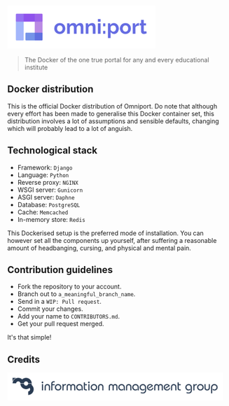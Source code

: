 <img src="readme-assets/site/wordmark.svg" height="98px" />

> The Docker of the one true portal for any and every educational institute

## Docker distribution

This is the official Docker distribution of Omniport. Do note that although 
every effort has been made to generalise this Docker container set, this 
distribution involves a lot of assumptions and sensible defaults, changing which 
will probably lead to a lot of anguish.

## Technological stack

- Framework: `Django`
- Language: `Python`
- Reverse proxy: `NGINX`
- WSGI server: `Gunicorn`
- ASGI server: `Daphne`
- Database: `PostgreSQL`
- Cache: `Memcached`
- In-memory store: `Redis`

This Dockerised setup is the preferred mode of installation. You can however set 
all the components up yourself, after suffering a reasonable amount of 
headbanging, cursing, and physical and mental pain.

## Contribution guidelines

- Fork the repository to your account.
- Branch out to `a_meaningful_branch_name`.
- Send in a `WIP: Pull request`.
- Commit your changes.
- Add your name to `CONTRIBUTORS.md`.
- Get your pull request merged.

It's that simple!

## Credits

<img src="readme-assets/maintainers/wordmark.svg" height="64px" />

